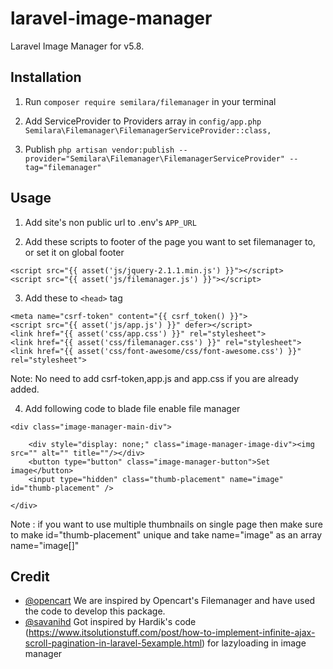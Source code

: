 # laravel-image-manager

Laravel Image Manager for v5.8.


## Installation

1. Run  ```composer require semilara/filemanager``` in your terminal

2. Add ServiceProvider to Providers array in ```config/app.php```
	```Semilara\Filemanager\FilemanagerServiceProvider::class,```

3. Publish 
	 ```php artisan vendor:publish --provider="Semilara\Filemanager\FilemanagerServiceProvider" --tag="filemanager" ```

## Usage
1. Add site's non public url to .env's ```APP_URL```

2. Add these scripts to footer of the page you want to set filemanager to, or set it on global footer
```
<script src="{{ asset('js/jquery-2.1.1.min.js') }}"></script>
<script src="{{ asset('js/filemanager.js') }}"></script>
```
3. Add these to ```<head>``` tag
```
<meta name="csrf-token" content="{{ csrf_token() }}">
<script src="{{ asset('js/app.js') }}" defer></script>
<link href="{{ asset('css/app.css') }}" rel="stylesheet">
<link href="{{ asset('css/filemanager.css') }}" rel="stylesheet">
<link href="{{ asset('css/font-awesome/css/font-awesome.css') }}" rel="stylesheet">
```
Note: No need to add csrf-token,app.js and app.css if you are already added.

4. Add following code to blade file enable file manager 
```
<div class="image-manager-main-div">
                            
    <div style="display: none;" class="image-manager-image-div"><img src="" alt="" title=""/></div>
    <button type="button" class="image-manager-button">Set image</button>
    <input type="hidden" class="thumb-placement" name="image" id="thumb-placement" />

</div>
```
Note : if you want to use multiple thumbnails on single page then make sure to make id="thumb-placement" unique and take name="image" as an array name="image[]"

## Credit
* [@opencart](https://github.com/opencart) We are inspired by Opencart's Filemanager and have used the code to develop this package.
* [@savanihd](https://github.com/savanihd) Got inspired by Hardik's code (https://www.itsolutionstuff.com/post/how-to-implement-infinite-ajax-scroll-pagination-in-laravel-5example.html) for lazyloading in image manager
